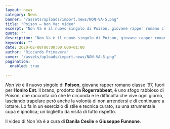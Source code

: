 ```yaml
---
layout: news
category: News
banner: "/assets/uploads/import.news/NON-VA-5.png"
title: "Poison – Non Va: video"
excerpt: "Non Va è il nuovo singolo di Poison, giovane rapper romano classe ’97, fuori per Honiro Ent. Il brano, prodotto da Rogerrabbeat, è uno sfogo rabbioso di Poison, che racconta ciò che le circonda e le difficoltà che vive ogni giorno, lasciando trapelare però anche la volontà di non arrendersi e di continuare a lottare. [&hellip"
quote: ""
description: "Non Va è il nuovo singolo di Poison, giovane rapper romano classe ’97, fuori per Honiro Ent. Il brano, prodotto da Rogerrabbeat, è uno sfogo rabbioso di Poison, che racconta ciò che le circonda e le difficoltà che vive ogni giorno, lasciando trapelare però anche la volontà di non arrendersi e di continuare a lottare. [&hellip"
keywords: ""
date: 2020-02-08T00:00:00.000+01:00
author: "Riccardo Primavera"
cover: "/assets/uploads/import.news/NON-VA-5.png"
pagination:
  enabled: true

---
```


_Non Va_ è il nuovo singolo di **Poison**, giovane rapper romano classe ’97, fuori per **Honiro Ent**. Il brano, prodotto da **Rogerrabbeat**, è uno sfogo rabbioso di Poison, che racconta ciò che le circonda e le difficoltà che vive ogni giorno, lasciando trapelare però anche la volontà di non arrendersi e di continuare a lottare. Lo fa in un esercizio di stile e tecnica curato, su una strumentale cupa e ipnotica; un biglietto da visita di tutto rispetto.

Il video di Non Va è a cura di **Danila Cesile** e **Giuseppe Funnone**.